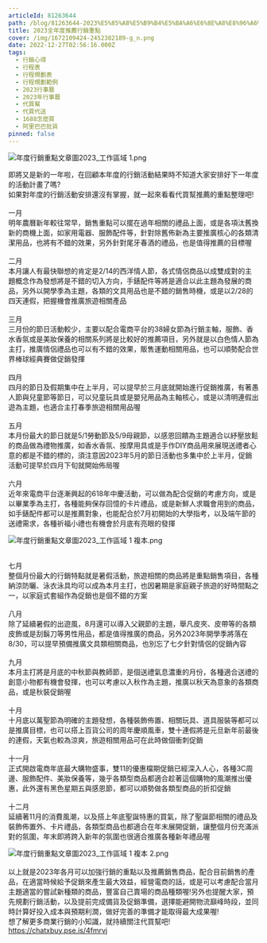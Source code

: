 ```yaml
---
articleId: 81263644
path: /blog/81263644-2023%E5%85%A8%E5%B9%B4%E5%BA%A6%E6%8E%A8%E8%96%A6%E8%A1%8C%E9%8A%B7%E9%87%8D%E9%BB%9E
title: 2023全年度推薦行銷重點
cover: /img/1672109424-2452382189-g_n.png
date: 2022-12-27T02:56:16.000Z
tags:
  - 行銷心得
  - 行程表
  - 行程規劃表
  - 行程規劃範例
  - 2023行事曆
  - 2023年行事曆
  - 代買幫
  - 代買代送
  - 1688怎麼買
  - 阿里巴巴批貨
pinned: false
---
```

  <p><img alt="年度行銷重點文章圖2023_工作區域 1.png" src="/img/1672109424-2452382189-g_l.png" title="年度行銷重點文章圖2023_工作區域 1.png"></p>

<p>即將又是新的一年啦，在回顧本年度的行銷活動結果時不知道大家安排好下一年度的活動計畫了嗎?<br>
如果對年度的行銷活動安排還沒有掌握，就一起來看看代買幫推薦的重點整理吧!<br>
<br>
一月<br>
明年農曆新年較往常早，銷售重點可以擺在過年相關的禮品上面，或是各項汰舊換新的商機上面，如家用電器、服飾配件等，針對除舊佈新為主要推廣核心的各類清潔用品，也將有不錯的效果，另外針對尾牙春酒的禮品，也是值得推薦的目標喔<br>
<br>
二月<br>
本月讓人有最快聯想的肯定是2/14的西洋情人節，各式情侶商品以成雙成對的主題概念作為發想將是不錯的切入方向，手錶配件等將是適合以此主題為發展的商品，另外以開學季為主題，各類的文具用品也是不錯的銷售時機，或是以2/28的四天連假，把握機會推廣旅遊相關產品<br>
<br>
三月<br>
三月份的節日活動較少，主要以配合電商平台的38婦女節為行銷主軸，服飾、香水香氛或是美妝保養的相關系列將是比較好的推薦項目，另外就是以白色情人節為主打，推廣情侶禮品也可以有不錯的效果，販售運動相關用品，也可以順勢配合世界棒球經典賽做促銷發揮<br>
<br>
四月<br>
四月的節日及假期集中在上半月，可以提早於三月底就開始進行促銷推廣，有著愚人節與兒童節等節日，可以兒童玩具或是嬰兒用品為主軸核心，或是以清明連假出遊為主題，也適合主打春季旅遊相關用品喔<br>
<br>
五月<br>
本月份最大的節日就是5/1勞動節及5/9母親節，以感恩回饋為主題適合以紓壓放鬆的商品做為禮物推廣，如香水香氛、按摩用具或是手作DIY商品用來展現送禮者心意的都是不錯的標的，須注意因2023年5月的節日活動也多集中於上半月，促銷活動可提早於四月下旬就開始佈局喔<br>
<br>
六月<br>
近年來電商平台逐漸興起的618年中慶活動，可以做為配合促銷的考慮方向，或是以畢業季為主打，各種能夠保存回憶的卡片禮品，或是新鮮人求職會用到的商品，如手錶配件都可以是推薦對象，也能配合於7月初開始的大學指考，以及端午節的送禮需求，各種祈福小禮也有機會於月底有亮眼的發揮</p>

<p><img alt="年度行銷重點文章圖2023_工作區域 1 複本.png" src="/img/1672109472-1469942320-g_l.png" title="年度行銷重點文章圖2023_工作區域 1 複本.png"></p>

<p><br>
七月<br>
整個月份最大的行銷特點就是暑假活動，旅遊相關的商品將是重點銷售項目，各種納涼防曬、泳衣泳具均可以成為本月主打，也因暑期是家庭親子旅遊的好時間點之一，以家庭式套組作為促銷也是個不錯的方案<br>
<br>
八月<br>
除了延續暑假的出遊風，8月還可以導入父親節的主題，舉凡皮夾、皮帶等的各類皮飾或是刮鬍刀等男性用品，都是值得推廣的商品，另外2023年開學季將落在8/30，可以提早預備推廣文具類相關商品，也別忘了七夕針對情侶的促銷內容<br>
<br>
九月<br>
本月主打將是月底的中秋節與教師節，是個送禮氣息濃重的月份，各種適合送禮的創意小物都有機會發揮，也可以考慮以入秋作為主題，推廣以秋天為意象的各類商品，或是秋裝促銷喔<br>
<br>
十月<br>
十月底以萬聖節為明確的主題發想，各種裝飾佈置、相關玩具、道具服裝等都可以是推廣目標，也可以搭上百貨公司的周年慶順風車，雙十連假將是元旦新年前最後的連假，天氣也較為涼爽，旅遊相關用品可在此時做個衝刺促銷<br>
<br>
十一月<br>
正式開啟電商年底最大購物盛事，雙11的優惠檔期促銷已經深入人心，各種3C周邊、服飾配件、美妝保養等，幾乎各類型商品都適合趁著這個購物的風潮推出優惠，此外還有黑色星期五與感恩節，都可以順勢做各類型商品的折扣促銷<br>
<br>
十二月<br>
延續著11月的消費風潮，以及搭上年底聖誕特惠的買氣，除了聖誕節相關的禮品及裝飾佈置外、卡片禮品，各類型商品也都適合在年末展開促銷，讓整個月份充滿派對的氛圍，年末即將跨入新年的氛圍也很適合推廣各種新年禮品喔</p>

<p><img alt="年度行銷重點文章圖2023_工作區域 1 複本 2.png" src="/img/1672109521-4063329029-g_l.png" title="年度行銷重點文章圖2023_工作區域 1 複本 2.png"><br>
<br>
以上就是2023年各月可以加強行銷的重點以及推薦銷售商品，配合目前銷售的產品，在適當時候給予促銷來產生最大效益，經營電商的話，或是可以考慮配合當月主題適當的嘗試新種類的商品，豐富自己賣場的商品種類喔!另外也提醒大家，預先規劃行銷活動，以及提前完成備貨及促銷準備，選擇能避開物流巔峰時段，並同時計算好投入成本與預期利潤，做好完善的準備才能取得最大成果喔!<br>
想了解更多商業行銷的小知識，就持續關注代買幫吧!<br>
<a href="https://chatxbuy.pse.is/4fmrvj" target="_blank">https://chatxbuy.pse.is/4fmrvj</a></p>

  
